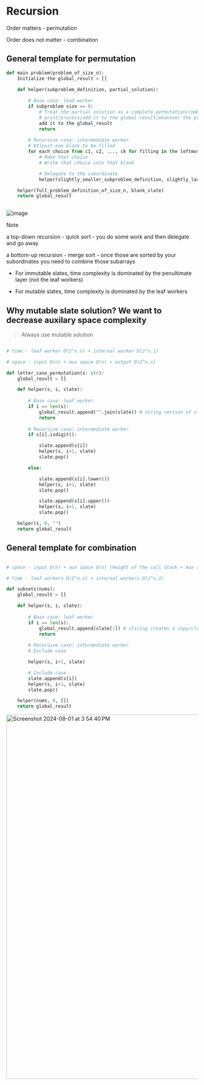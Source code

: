 # Recursion

Order matters - permutation

Order does not matter - combination

## General template for permutation

```python
def main problem(problem_of_size_n):
    Initialize the global_result = []

    def helper(subproblem_definition, partial_solution):
    
        # Base case: lead worker
        if subproblem size == 0:
            # Treat the partial solution as a complete permutation/combination
            # print/process/add it to the global result/whatever the problem wants you to do
            add it to the global_result
            return
    
        # Recursive case: intermediate worker
        # Atleast one blank to be filled
        for each choice from c1, c2, ..., ck for filling in the leftmost blank:
            # Make that choice
            # Write that choice into that blank

            # Delegate to the subordinate
            helper(slightly_smaller_subproblem_definition, slightly_larger_partial_solution)

    helper(full_problem_definition_of_size_n, blank_slate)
    return global_result
  
```


![image](https://github.com/user-attachments/assets/77810959-4e95-4a80-88e9-17c552df4c69)


> [!NOTE]
> a top-down recursion - quick sort - you do some work and then delegate and go away
> 
> a bottom-up recursion - merge sort - once those are sorted by your subordinates you need to combine those subarrays


- For immutable slates, time complexity is dominated by the penultimate layer (not the leaf workers)

- For mutable slates, time complexity is dominated by the leaf workers


## Why mutable slate solution? We want to decrease auxilary space complexity

> Always use mutable solution

```python

# time - leaf worker O(2^n.n) + internal worker O(2^n.1)

# space - input O(n) + aux space O(n) + output O(2^n.n)

def letter_case_permutation(s: str):
    global_result = []

    def helper(s, i, slate):
    
        # Base case: leaf worker
        if i == len(s):
            global_result.append("".join(slate)) # string version of slate contents (just copying contents to global result)
            return
    
        # Recursive case: intermediate worker
        if s[i].isdigit():

            slate.append(s[i])
            helper(s, i+1, slate)
            slate.pop()

        else:

            slate.append(s[i].lower())
            helper(s, i+1, slate)
            slate.pop()

            slate.append(s[i].upper())
            helper(s, i+1, slate)
            slate.pop()

    helper(s, 0, "")
    return global_result
```

## General template for combination

```python

# space - input O(n) + aux space O(n) (height of the call stack + max size of the slate) + output O(2^n. n)

# time - leaf workers O(2^n.n) + internal workers O(2^n.1)

def subsets(nums):
    global_result = []

    def helper(s, i, slate):
    
        # Base case: leaf worker
        if i == len(s):
            global_result.append(slate[:]) # slicing creates a copy/clone of the slate
            return
    
        # Recursive case: intermediate worker
        # Exclude case

        helper(s, i+1, slate)

        # Include case
        slate.append(s[i])
        helper(s, i+1, slate)
        slate.pop()

    helper(nums, 0, [])
    return global_result
```

<img width="960" alt="Screenshot 2024-08-01 at 3 54 40 PM" src="https://github.com/user-attachments/assets/8cff8159-0239-4a2c-a3e3-11d6733cb186">

